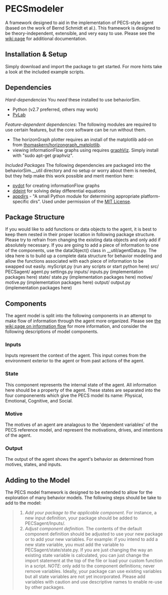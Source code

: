PECSmodeler
===========

A framework designed to aid in the implementation of PECS-style agent (based on the work of Bernd Schmidt et al.). This framework is designed to be theory-independent, extensible, and very easy to use. Please see the [wiki page](https://github.com/7yl4r/PECSmodeler/wiki) for additional documentation.

Installation & Setup
--------------------
Simply download and import the package to get started. For more hints take a look at the included example scripts.

Dependencies
-------------
_Hard-dependencies_
You *need* these installed to use behaviorSim.
* Python (v2.7 preferred, others may work)
* [PyLab](http://wiki.scipy.org/PyLab)

_Feature-dependent dependencies:_
The following modules are required to use certain features, but the core software can be run without them.
* The horizonGraph plotter requires an install of the matplotlib add-on from [thomaskern/horizongraph_matplotlib](https://github.com/thomaskern/horizongraph_matplotlib).
* viewing informationFlow graphs using requires [graphViz](http://www.graphviz.org/). Simply install with "sudo apt-get graphviz".

_Included Packages_
The following dependencies are packaged into the behaviorSim.__util directory and no setup or worry about them is needed, but they help make this work possible and merit mention here:
* [pydot](https://code.google.com/p/pydot/) for creating informationFlow graphs
* [ddeint](http://zulko.wordpress.com/2013/03/01/delay-differential-equations-easy-with-python/) for solving delay differential equations
* [appdirs](https://pypi.python.org/pypi/appdirs/1.2.0) - "A small Python module for determining appropriate platform-specific dirs". Used under permission of the [MIT License](http://opensource.org/licenses/MIT).

Package Structure
-----------------
If you would like to add functions or data objects to the agent, it is best to keep them nested in their proper location in following package structure. Please try to refrain from changing the existing data objects and only add if absolutely necessary. If you are going to add a piece of information to one of the components, use the dataObject() class in __util/agentData.py. The idea here is to build up a complete data structure for behavior modeling and allow the functions associated with each piece of information to be swapped out easily.
		myScript.py (run any scripts or start python here)
		src/
			PECSagent/
				agent.py
				settings.py
				inputs/
					inputs.py
					(implementation packages here)
				state/
					state.py
					(implementation packages here)
				motive/
					motive.py
					(implementation packages here)
				output/
					output.py
					(implementation packages here)

Components
-----------
The agent model is split into the following components in an attempt to make flow of information through the agent more organized. Please see [the wiki page on information flow](https://github.com/PIELab/behaviorSim/wiki/information-flow) for more information, and consider the following descriptions of model components.
### Inputs ###
Inputs represent the context of the agent. This input comes from the environment exterior to the agent or from past actions of the agent.

### State ###
This component represents the internal state of the agent. All information here should be a property of the agent. These states are separated into the four componenents which give the PECS model its name: Physical, Emotional, Cognitive, and Social.

### Motive ###
The motives of an agent are analagous to the 'dependent variables' of the PECS reference model, and represent the motivations, drives, and intentions of the agent.

### Output ###
The output of the agent shows the agent's behavior as determined from motives, states, and inputs.

Adding to the Model
--------------------
The PECS model framework is designed to be extended to allow for the exploration of many behavior models. The following steps should be take to add to the model:
> 1. *Add your package to the applicable component.* 
> For instance, a new input definition, your package should be added to PECSagent/Inputs/. 
> 2. *Adjust component definition.* 
> The contents of the default component definition should be adjusted to use your new package or to add your new variables. For example: if you intend to add a new state variable, you must add the variable to PECSagent/state/state.py. If you are just changing the way an existing state variable is calculated, you can just change the import statement at the top of the file or load your custom function in a script.
>*NOTE*: only add to the component definitions; never remove variables. Ideally, your package can use existing variables but all state variables are not yet incorporated. Please add variables with caution and use descriptive names to enable re-use by other packages.
